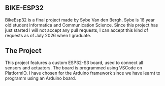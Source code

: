 ## BIKE-ESP32
BikeEsp32 is a final project made by Sybe Van den Bergh.
Sybe is 16 year old student Informatica and Communication Science.
Since this project has just started I will not accept any pull requests, I can accept this kind of requests as of July 2026 when I graduate.




## The Project
This project features a custom ESP32-S3 board, used to connect all sensors and actuators. The board is programmed using VSCode on PlatformIO. I have chosen for the Arduino framework since we have learnt to programm using an Arduino board. 
